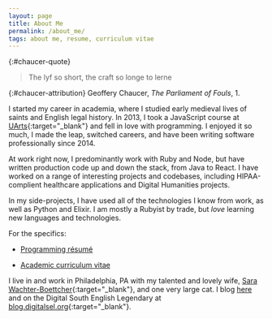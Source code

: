 ```yaml
---
layout: page
title: About Me
permalink: /about_me/
tags: about me, resume, curriculum vitae
---
```


{:#chaucer-quote}
> The lyf so short, the craft so longe to lerne

{:#chaucer-attribution}
Geoffery Chaucer, _The Parliament of Fouls_, 1.

I started my career in academia, where I studied early medieval lives of saints and English legal history. In 2013, I took a JavaScript course at [UArts](https://www.uarts.edu/){:target="_blank"} and fell in love with programming. I enjoyed it so much, I made the leap, switched careers, and have been writing software professionally since 2014.

At work right now, I predominantly work with Ruby and Node, but have written production code up and down the stack, from Java to React. I have worked on a range of interesting projects and codebases, including HIPAA-complient healthcare applications and Digital Humanities projects.

In my side-projects, I have used all of the technologies I know from work, as well as Python and Elixir. I am mostly a Rubyist by trade, but _love_ learning new languages and technologies.

For the specifics:

* [Programming résumé](http://linktomyresume.com)

* [Academic curriculum vitae](http://linktomyresume.com)

I live in and work in Philadelphia, PA with my talented and lovely wife, [Sara Wachter-Boettcher](http://www.sarawb.com/){:target="_blank"}, and one very large cat. I blog [here](link) and on the Digital South English Legendary at [blog.digitalsel.org](http://blog.digitalsel.org/){:target="_blank"}.
